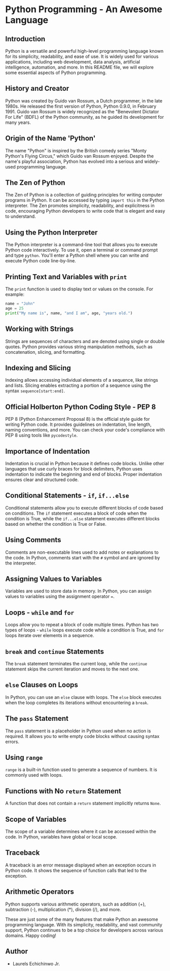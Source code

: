 # Python Programming - An Awesome Language

## Introduction
Python is a versatile and powerful high-level programming language known for its simplicity, readability, and ease of use. It is widely used for various applications, including web development, data analysis, artificial intelligence, automation, and more. In this README file, we will explore some essential aspects of Python programming.

## History and Creator
Python was created by Guido van Rossum, a Dutch programmer, in the late 1980s. He released the first version of Python, Python 0.9.0, in February 1991. Guido van Rossum is widely recognized as the "Benevolent Dictator For Life" (BDFL) of the Python community, as he guided its development for many years.

## Origin of the Name 'Python'
The name "Python" is inspired by the British comedy series "Monty Python's Flying Circus," which Guido van Rossum enjoyed. Despite the name's playful association, Python has evolved into a serious and widely-used programming language.

## The Zen of Python
The Zen of Python is a collection of guiding principles for writing computer programs in Python. It can be accessed by typing `import this` in the Python interpreter. The Zen promotes simplicity, readability, and explicitness in code, encouraging Python developers to write code that is elegant and easy to understand.

## Using the Python Interpreter
The Python interpreter is a command-line tool that allows you to execute Python code interactively. To use it, open a terminal or command prompt and type `python`. You'll enter a Python shell where you can write and execute Python code line-by-line.

## Printing Text and Variables with `print`
The `print` function is used to display text or values on the console. For example:
```python
name = "John"
age = 25
print("My name is", name, "and I am", age, "years old.")
```

## Working with Strings
Strings are sequences of characters and are denoted using single or double quotes. Python provides various string manipulation methods, such as concatenation, slicing, and formatting.

## Indexing and Slicing
Indexing allows accessing individual elements of a sequence, like strings and lists. Slicing enables extracting a portion of a sequence using the syntax `sequence[start:end]`.

## Official Holberton Python Coding Style - PEP 8
PEP 8 (Python Enhancement Proposal 8) is the official style guide for writing Python code. It provides guidelines on indentation, line length, naming conventions, and more. You can check your code's compliance with PEP 8 using tools like `pycodestyle`.

## Importance of Indentation
Indentation is crucial in Python because it defines code blocks. Unlike other languages that use curly braces for block delimiters, Python uses indentation to indicate the beginning and end of blocks. Proper indentation ensures clear and structured code.

## Conditional Statements - `if`, `if...else`
Conditional statements allow you to execute different blocks of code based on conditions. The `if` statement executes a block of code when the condition is True, while the `if...else` statement executes different blocks based on whether the condition is True or False.

## Using Comments
Comments are non-executable lines used to add notes or explanations to the code. In Python, comments start with the `#` symbol and are ignored by the interpreter.

## Assigning Values to Variables
Variables are used to store data in memory. In Python, you can assign values to variables using the assignment operator `=`.

## Loops - `while` and `for`
Loops allow you to repeat a block of code multiple times. Python has two types of loops - `while` loops execute code while a condition is True, and `for` loops iterate over elements in a sequence.

## `break` and `continue` Statements
The `break` statement terminates the current loop, while the `continue` statement skips the current iteration and moves to the next one.

## `else` Clauses on Loops
In Python, you can use an `else` clause with loops. The `else` block executes when the loop completes its iterations without encountering a `break`.

## The `pass` Statement
The `pass` statement is a placeholder in Python used when no action is required. It allows you to write empty code blocks without causing syntax errors.

## Using `range`
`range` is a built-in function used to generate a sequence of numbers. It is commonly used with loops.

## Functions with No `return` Statement
A function that does not contain a `return` statement implicitly returns `None`.

## Scope of Variables
The scope of a variable determines where it can be accessed within the code. In Python, variables have global or local scope.

## Traceback
A traceback is an error message displayed when an exception occurs in Python code. It shows the sequence of function calls that led to the exception.

## Arithmetic Operators
Python supports various arithmetic operators, such as addition (+), subtraction (-), multiplication (*), division (/), and more.

These are just some of the many features that make Python an awesome programming language. With its simplicity, readability, and vast community support, Python continues to be a top choice for developers across various domains. Happy coding!

## Author 
- Laurels Echichinwo Jr.